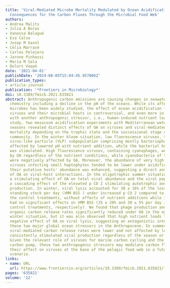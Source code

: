 ```yaml
---
title: 'Viral-Mediated Microbe Mortality Modulated by Ocean Acidification and Eutrophication:
  Consequences for the Carbon Fluxes Through the Microbial Food Web'
authors:
- Andrea Malits
- Julia A Boras
- Vanessa Balagué
- Eva Calvo
- Josep M Gasol
- Cèlia Marrasé
- Carles Pelejero
- Jarone Pinhassi
- Maria M Sala
- Dolors Vaqué
date: '2021-04-01'
publishDate: '2024-08-05T15:04:45.957006Z'
publication_types:
- article-journal
publication: '*Frontiers in Microbiology*'
doi: 10.3389/fmicb.2021.635821
abstract: Anthropogenic carbon emissions are causing changes in seawater carbonate
  chemistry including a decline in the pH of the oceans. While its aftermath for calcifying
  microbes has been widely studied, the effect of ocean acidification (OA) on marine
  viruses and their microbial hosts is controversial, and even more in combination
  with another anthropogenic stressor, i.e., human-induced nutrient loads. In this
  study, two mesocosm acidification experiments with Mediterranean waters from different
  seasons revealed distinct effects of OA on viruses and viral-mediated prokaryotic
  mortality depending on the trophic state and the successional stage of the plankton
  community. In the winter bloom situation, low fluorescence viruses, the most abundant
  virus-like particle (VLP) subpopulation comprising mostly bacteriophages, were negatively
  affected by lowered pH with nutrient addition, while the bacterial host abundance
  was stimulated. High fluorescence viruses, containing cyanophages, were stimulated
  by OA regardless of the nutrient conditions, while cyanobacteria of the genus Synechococcus
  were negatively affected by OA. Moreover, the abundance of very high fluorescence
  viruses infecting small haptophytes tended to be lower under acidification while
  their putative hosts' abundance was enhanced, suggesting a direct and negative effect
  of OA on viral–host interactions. In the oligotrophic summer situation, we found
  a stimulating effect of OA on total viral abundance and the viral populations, suggesting
  a cascading effect of the elevated p CO 2 stimulating autotrophic and heterotrophic
  production. In winter, viral lysis accounted for 30 ± 16% of the loss of bacterial
  standing stock per day (VMM BSS ) under increased p CO 2 compared to 53 ± 35% in
  the control treatments, without effects of nutrient additions while in summer, OA
  had no significant effects on VMM BSS (35 ± 20% and 38 ± 5% per day in the OA and
  control treatments, respectively). We found that phage production and resulting
  organic carbon release rates significantly reduced under OA in the nutrient replete
  winter situation, but it was also observed that high nutrient loads lowered the
  negative effect of OA on viral lysis, suggesting an antagonistic interplay between
  these two major global ocean stressors in the Anthropocene. In summer, however,
  viral-mediated carbon release rates were lower and not affected by lowered pH. Eutrophication
  consistently stimulated viral production regardless of the season or initial conditions.
  Given the relevant role of viruses for marine carbon cycling and the biological
  carbon pump, these two anthropogenic stressors may modulate carbon fluxes through
  their effect on viruses at the base of the pelagic food web in a future global change
  scenario.
links:
- name: URL
  url: https://www.frontiersin.org/articles/10.3389/fmicb.2021.635821/full
pages: '635821'
volume: '12'
---
```

